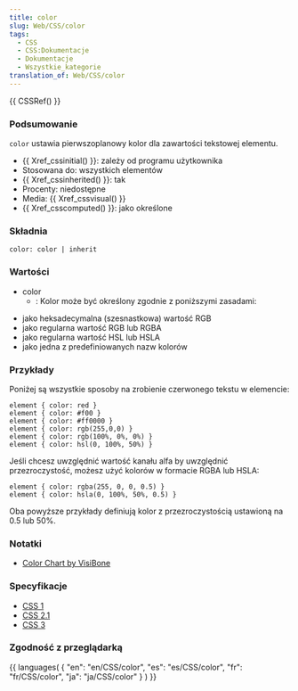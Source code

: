 ```yaml
---
title: color
slug: Web/CSS/color
tags:
  - CSS
  - CSS:Dokumentacje
  - Dokumentacje
  - Wszystkie_kategorie
translation_of: Web/CSS/color
---
```

{{ CSSRef() }}

### Podsumowanie

`color` ustawia pierwszoplanowy kolor dla zawartości tekstowej elementu.

- {{ Xref_cssinitial() }}: zależy od programu użytkownika
- Stosowana do: wszystkich elementów
- {{ Xref_cssinherited() }}: tak
- Procenty: niedostępne
- Media: {{ Xref_cssvisual() }}
- {{ Xref_csscomputed() }}: jako określone

### Składnia

    color: color | inherit

### Wartości

- color
  - : Kolor może być określony zgodnie z poniższymi zasadami:

<!---->

- jako heksadecymalna (szesnastkowa) wartość RGB
- jako regularna wartość RGB lub RGBA
- jako regularna wartość HSL lub HSLA
- jako jedna z predefiniowanych nazw kolorów

### Przykłady

Poniżej są wszystkie sposoby na zrobienie czerwonego tekstu w elemencie:

    element { color: red }
    element { color: #f00 }
    element { color: #ff0000 }
    element { color: rgb(255,0,0) }
    element { color: rgb(100%, 0%, 0%) }
    element { color: hsl(0, 100%, 50%) }

Jeśli chcesz uwzględnić wartość kanału alfa by uwzględnić przezroczystość, możesz użyć kolorów w formacie RGBA lub HSLA:

    element { color: rgba(255, 0, 0, 0.5) }
    element { color: hsla(0, 100%, 50%, 0.5) }

Oba powyższe przykłady definiują kolor z przezroczystością ustawioną na 0.5 lub 50%.

### Notatki

- [Color Chart by VisiBone](http://html-color-codes.com/)

### Specyfikacje

- [CSS 1](http://www.w3.org/TR/CSS1#color)
- [CSS 2.1](http://www.w3.org/TR/CSS21/colors.html)
- [CSS 3](http://www.w3.org/TR/2003/CR-css3-color-20030514/#color)

### Zgodność z przeglądarką

{{ languages( { "en": "en/CSS/color", "es": "es/CSS/color", "fr": "fr/CSS/color", "ja": "ja/CSS/color" } ) }}
